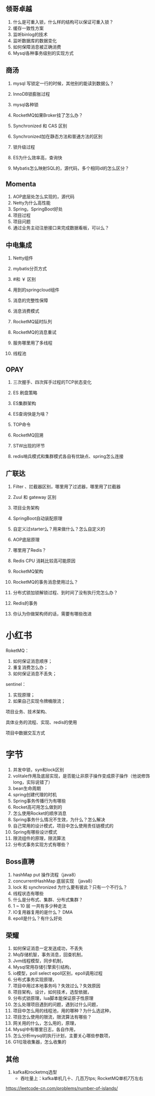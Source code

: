 ## 领哥卓越

1. 什么是可重入锁，什么样的结构可以保证可重入锁？
2. 缓存一致性方案 
3. 监听binlog的技术
4. 监听数据库的数据变化
5. 如何保障消息被正确消费
6. Mysql各种事务级别的实现方式

   

## 商汤

1. mysql 写锁定一行的时候，其他别的能读到数据么？

2. InnoDB锁膨胀过程

3. mysql各种锁

4. RocketMQ如果Broker挂了怎么办？  

5. Synchronized 和 CAS 区别

6. Synchronized加在静态方法和普通方法的区别

7. 锁升级过程

8. ES为什么效率高，查询快

9. Mybatis怎么映射SQL的，源代码，多个相同id的怎么区分？

   

## Momenta

1. AOP底层处怎么实现的，源代码
2. Netty为什么高性能
3. Spring，SpringBoot好处
4. 项目过程
5. 项目问题
6. 通过业务主动注册接口来完成数据看板，可以么？



## 中电集成

1. Netty组件
2. mybatis分页方式
3. #和 ￥ 区别
4. 用到的springcloud组件
5. 消息的完整性保障
6. 消息消费模式
7. RocketMQ延时队列

8. RocketMQ的消息重试

9. 服务哪里用了多线程

10. 线程池



## OPAY

1. 三次握手、四次挥手过程的TCP状态变化

3. ES 刷盘策略

3. ES集群架构

4. ES查询快是为啥？

6. TOP命令

7. RocketMQ回溯

8. STW出现的环节

8. redis哨兵模式和集群模式各自有优缺点、spring怎么连接





## 广联达

1. Filter 、拦截器区别，哪里用了过滤器，哪里用了拦截器

2. Zuul 和 gateway 区别

3. 项目业务架构

4. SpringBoot自动装配原理

5. 自定义过starter么？用来做什么？怎么自定义的

6. AOP底层原理

7. 哪里用了Redis？

8. Redis CPU 消耗比较高可能原因

9. RocketMQ架构

10. RocketMQ的事务消息使用过么？

11. 分布式锁加锁解锁过程、到时间了没有执行完怎么办？

12. Redis的事务

13. 你认为你做架构师的话，需要有哪些改进




# 小红书

RoketMQ：
1. 如何保证消息顺序；
2. 重复消费怎么办；
3. 如何保证消息不丢失；

sentinel：
1. 实现原理；
2. 如果自己实现令牌桶限流；


项目业务、技术架构、

具体业务的流程、实现、redis的使用

项目中数据交互方式



# 字节

1. 并发中锁，syn和lock区别
2. volitale作用及底层实现，是否能让非原子操作变成原子操作（他说修饰long，实际说错了）
3. bean生命周期
4. spring创建代理的时机
5. Spring事务传播行为有哪些
6. Rocket高可用怎么做到的
7. 怎么使用Rocket的顺序消息
8. Spring事务什么情况不生效，为什么？怎么解决
9. 自己常用的设计模式，项目中怎么使用责任链模式的
10. Spring有哪些设计模式
11. 限流组件的原理，限流算法
12. 分布式事务实现方式有哪些？



## Boss直聘

1. hashMap   put 操作流程（java8）
2. concurrentHashMap 底层实现 （java8）
3. lock  和 synchronized 为什么要有彼此？只有一个不行么？
4. 线程状态有哪些
5. 什么是分布式、集群、分布式集群？
6. 1 ~ 10 层 一共有多少种走法
7. IO复用器复用的是什么？ DMA
8. epoll是什么？有什么好处



## 荣耀

1. 如何保证消息一定发送成功，不丢失
2. Mq存储机智，事务消息，回查机制，
3. Jvm线程模型，同步机制，
4. Mysql常用存储引擎索引结构，
5. io模型，poll select epoll区别，epoll调用过程
6. 分布式事务实现原理，
7. 项目中用过本地事务吗？失效过么？失效原因
8. 项目架构，设计，如何技术，选型依据，
9. 分布式锁原理，lua脚本能保证原子性原理
10. 怎么处理项目遇到的问题，遇到过什么问题，
11. 项目中怎么用的线程池，用的哪种？为什么选这种，
12. 项目怎么使用的限流，限流算法有哪些？
13. 网关用的什么，怎么用的，原理，
14. Mysql中有哪里日志，各自作用，
15. 怎么分析mysql的执行计划，主要关心哪些参数项，
15.  G1垃圾收集器，怎么收集的




## 其他

1. kafka和rocketmq选型
   - 吞吐量上：kafka单机几十、几百万tps; RocketMQ单机7万左右









https://leetcode-cn.com/problems/number-of-islands/